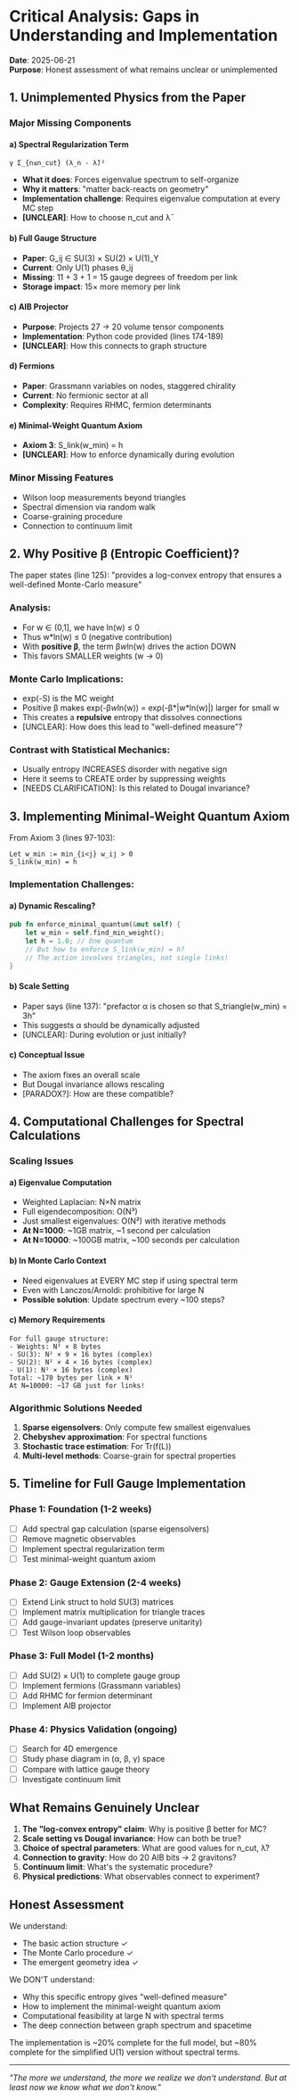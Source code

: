 # Critical Analysis: Gaps in Understanding and Implementation

**Date**: 2025-06-21  
**Purpose**: Honest assessment of what remains unclear or unimplemented

## 1. Unimplemented Physics from the Paper

### Major Missing Components

#### a) Spectral Regularization Term
```
γ Σ_{n≤n_cut} (λ_n - λ̄)²
```
- **What it does**: Forces eigenvalue spectrum to self-organize
- **Why it matters**: "matter back-reacts on geometry" 
- **Implementation challenge**: Requires eigenvalue computation at every MC step
- **[UNCLEAR]**: How to choose n_cut and λ̄

#### b) Full Gauge Structure
- **Paper**: G_ij ∈ SU(3) × SU(2) × U(1)_Y
- **Current**: Only U(1) phases θ_ij
- **Missing**: 11 + 3 + 1 = 15 gauge degrees of freedom per link
- **Storage impact**: 15× more memory per link

#### c) AIB Projector
- **Purpose**: Projects 27 → 20 volume tensor components
- **Implementation**: Python code provided (lines 174-189)
- **[UNCLEAR]**: How this connects to graph structure

#### d) Fermions
- **Paper**: Grassmann variables on nodes, staggered chirality
- **Current**: No fermionic sector at all
- **Complexity**: Requires RHMC, fermion determinants

#### e) Minimal-Weight Quantum Axiom
- **Axiom 3**: S_link(w_min) = h
- **[UNCLEAR]**: How to enforce dynamically during evolution

### Minor Missing Features
- Wilson loop measurements beyond triangles
- Spectral dimension via random walk
- Coarse-graining procedure
- Connection to continuum limit

## 2. Why Positive β (Entropic Coefficient)?

The paper states (line 125): "provides a log-convex entropy that ensures a well-defined Monte-Carlo measure"

### Analysis:
- For w ∈ (0,1], we have ln(w) ≤ 0
- Thus w*ln(w) ≤ 0 (negative contribution)
- With **positive β**, the term β*w*ln(w) drives the action DOWN
- This favors SMALLER weights (w → 0)

### Monte Carlo Implications:
- exp(-S) is the MC weight
- Positive β makes exp(-β*w*ln(w)) = exp(-β*|w*ln(w)|) larger for small w
- This creates a **repulsive** entropy that dissolves connections
- [UNCLEAR]: How does this lead to "well-defined measure"?

### Contrast with Statistical Mechanics:
- Usually entropy INCREASES disorder with negative sign
- Here it seems to CREATE order by suppressing weights
- [NEEDS CLARIFICATION]: Is this related to Dougal invariance?

## 3. Implementing Minimal-Weight Quantum Axiom

From Axiom 3 (lines 97-103):
```
Let w_min := min_{i<j} w_ij > 0
S_link(w_min) = h
```

### Implementation Challenges:

#### a) Dynamic Rescaling?
```rust
pub fn enforce_minimal_quantum(&mut self) {
    let w_min = self.find_min_weight();
    let h = 1.0; // One quantum
    // But how to enforce S_link(w_min) = h?
    // The action involves triangles, not single links!
}
```

#### b) Scale Setting
- Paper says (line 137): "prefactor α is chosen so that S_triangle(w_min) = 3h"
- This suggests α should be dynamically adjusted
- [UNCLEAR]: During evolution or just initially?

#### c) Conceptual Issue
- The axiom fixes an overall scale
- But Dougal invariance allows rescaling
- [PARADOX?]: How are these compatible?

## 4. Computational Challenges for Spectral Calculations

### Scaling Issues

#### a) Eigenvalue Computation
- Weighted Laplacian: N×N matrix
- Full eigendecomposition: O(N³)
- Just smallest eigenvalues: O(N²) with iterative methods
- **At N=1000**: ~1GB matrix, ~1 second per calculation
- **At N=10000**: ~100GB matrix, ~100 seconds per calculation

#### b) In Monte Carlo Context
- Need eigenvalues at EVERY MC step if using spectral term
- Even with Lanczos/Arnoldi: prohibitive for large N
- **Possible solution**: Update spectrum every ~100 steps?

#### c) Memory Requirements
```
For full gauge structure:
- Weights: N² × 8 bytes
- SU(3): N² × 9 × 16 bytes (complex)
- SU(2): N² × 4 × 16 bytes (complex)
- U(1): N² × 16 bytes (complex)
Total: ~170 bytes per link × N²
At N=10000: ~17 GB just for links!
```

### Algorithmic Solutions Needed
1. **Sparse eigensolvers**: Only compute few smallest eigenvalues
2. **Chebyshev approximation**: For spectral functions
3. **Stochastic trace estimation**: For Tr(f(L))
4. **Multi-level methods**: Coarse-grain for spectral properties

## 5. Timeline for Full Gauge Implementation

### Phase 1: Foundation (1-2 weeks)
- [ ] Add spectral gap calculation (sparse eigensolvers)
- [ ] Remove magnetic observables
- [ ] Implement spectral regularization term
- [ ] Test minimal-weight quantum axiom

### Phase 2: Gauge Extension (2-4 weeks)
- [ ] Extend Link struct to hold SU(3) matrices
- [ ] Implement matrix multiplication for triangle traces
- [ ] Add gauge-invariant updates (preserve unitarity)
- [ ] Test Wilson loop observables

### Phase 3: Full Model (1-2 months)
- [ ] Add SU(2) × U(1) to complete gauge group
- [ ] Implement fermions (Grassmann variables)
- [ ] Add RHMC for fermion determinant
- [ ] Implement AIB projector

### Phase 4: Physics Validation (ongoing)
- [ ] Search for 4D emergence
- [ ] Study phase diagram in (α, β, γ) space
- [ ] Compare with lattice gauge theory
- [ ] Investigate continuum limit

## What Remains Genuinely Unclear

1. **The "log-convex entropy" claim**: Why is positive β better for MC?
2. **Scale setting vs Dougal invariance**: How can both be true?
3. **Choice of spectral parameters**: What are good values for n_cut, λ̄?
4. **Connection to gravity**: How do 20 AIB bits → 2 gravitons?
5. **Continuum limit**: What's the systematic procedure?
6. **Physical predictions**: What observables connect to experiment?

## Honest Assessment

We understand:
- The basic action structure ✓
- The Monte Carlo procedure ✓
- The emergent geometry idea ✓

We DON'T understand:
- Why this specific entropy gives "well-defined measure"
- How to implement the minimal-weight quantum axiom
- Computational feasibility at large N with spectral terms
- The deep connection between graph spectrum and spacetime

The implementation is ~20% complete for the full model, but ~80% complete for the simplified U(1) version without spectral terms.

---

*"The more we understand, the more we realize we don't understand. But at least now we know what we don't know."*